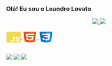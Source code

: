 ### Olá! Eu sou o Leandro Lovato


<div align="center">
  <a href="https://github.com/Lovatol">
  <img height="180em" src="https://github-readme-stats.vercel.app/api?username=Lovatol&show_icons=true&theme=dracula&include_all_commits=true&count_private=true"/>
  <img height="180em" src="https://github-readme-stats.vercel.app/api/top-langs/?username=Lovatol&layout=compact&langs_count=7&theme=dracula"/>
</div>

 <div style="display: inline_block"><br>
  <img align="center" alt="LE-Js" height="30" width="40" src="https://raw.githubusercontent.com/devicons/devicon/master/icons/javascript/javascript-plain.svg">
  <img align="center" alt="Le-HTML" height="30" width="40" src="https://raw.githubusercontent.com/devicons/devicon/master/icons/html5/html5-original.svg">
  <img align="center" alt="LE-CSS" height="30" width="40" src="https://raw.githubusercontent.com/devicons/devicon/master/icons/css3/css3-original.svg">
</div>
  
 ##
  
  <a href="https://discord.gg/STmbk74cPJ" target="_blank"><img src="https://img.shields.io/badge/Discord-7289DA?style=for-the-badge&logo=discord&logoColor=white" target="_blank"></a> 
  <a href = "mailto:leandro.lovato83@gmail.com"><img src="https://img.shields.io/badge/-Gmail-d93025?style=for-the-badge&logo=gmail&logoColor=white" target="_blank"></a>
  <a href="https://www.linkedin.com/in/leandro-lovato-30a5b657" target="_blank"><img src="https://img.shields.io/badge/-LinkedIn-%230077B5?style=for-the-badge&logo=linkedin&logoColor=white" target="_blank"></a> 
